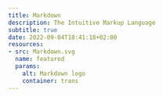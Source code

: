 ```yaml
---
title: Markdown
description: The Intuitive Markup Language 
subtitle: true
date: 2022-09-04T18:41:18+02:00
resources:
- src: Markdown.svg
  name: featured
  params:
    alt: Markdown logo
    container: trans
---
```

